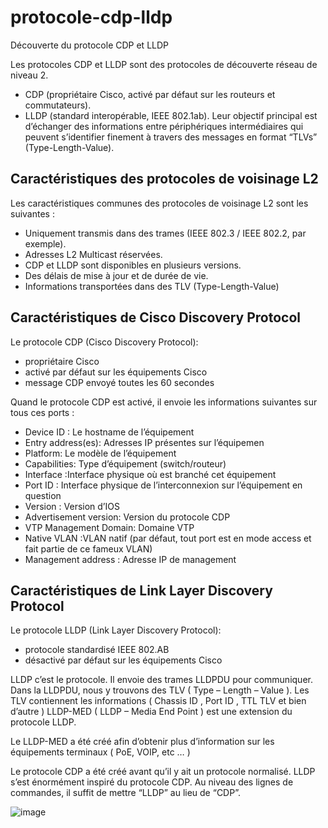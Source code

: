 # protocole-cdp-lldp
Découverte du protocole CDP et LLDP

Les protocoles CDP et LLDP sont des protocoles de découverte réseau de niveau 2.

* CDP (propriétaire Cisco, activé par défaut sur les routeurs et commutateurs).
* LLDP (standard interopérable, IEEE 802.1ab).
Leur objectif principal est d’échanger des informations entre périphériques intermédiaires qui peuvent s’identifier finement à travers des messages en format “TLVs” (Type-Length-Value).

## Caractéristiques des protocoles de voisinage L2
Les caractéristiques communes des protocoles de voisinage L2 sont les suivantes :
* Uniquement transmis dans des trames (IEEE 802.3 / IEEE 802.2, par exemple).
* Adresses L2 Multicast réservées.
* CDP et LLDP sont disponibles en plusieurs versions.
* Des délais de mise à jour et de durée de vie.
* Informations transportées dans des TLV (Type-Length-Value)

## Caractéristiques de Cisco Discovery Protocol
Le protocole CDP (Cisco Discovery Protocol):
* propriétaire Cisco
* activé par défaut sur les équipements Cisco
* message CDP envoyé toutes les 60 secondes

Quand le protocole CDP est activé, il envoie les informations suivantes sur tous ces ports :

* Device ID : Le hostname de l’équipement
* Entry address(es): Adresses IP présentes sur l’équipemen
* Platform: Le modèle de l’équipement
* Capabilities: Type d’équipement (switch/routeur)
* Interface :Interface physique où est branché cet équipement
* Port ID : Interface physique de l’interconnexion sur l’équipement en question
* Version : Version d’IOS
* Advertisement version: Version du protocole CDP
* VTP Management Domain: Domaine VTP
* Native VLAN :VLAN natif (par défaut, tout port est en mode access et fait partie de ce fameux VLAN)
* Management address : Adresse IP de management


## Caractéristiques de Link Layer Discovery Protocol
Le protocole LLDP (Link Layer Discovery Protocol):
* protocole standardisé IEEE 802.AB
* désactivé par défaut sur les équipements Cisco

LLDP c’est le protocole. Il envoie des trames LLDPDU pour communiquer.
Dans la LLDPDU, nous y trouvons des TLV ( Type – Length – Value ).
Les TLV contiennent les informations ( Chassis ID , Port ID , TTL TLV et bien d’autre )
LLDP-MED ( LLDP – Media End Point ) est une extension du protocole LLDP.

Le LLDP-MED a été créé afin d’obtenir plus d’information sur les équipements terminaux ( PoE, VOIP, etc … )

Le protocole CDP a été créé avant qu’il y ait un protocole normalisé. LLDP s’est énormément inspiré du protocole CDP. Au niveau des lignes de commandes, il suffit de mettre “LLDP” au lieu de “CDP”.

![image](https://user-images.githubusercontent.com/83721477/166209710-5136b7e1-36e4-412d-ae56-23aff97d93f4.png)
